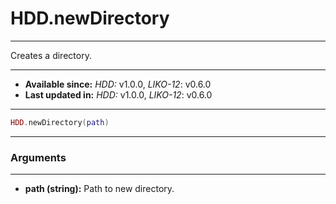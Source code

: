 # HDD.newDirectory
---

Creates a directory.

---

* **Available since:** _HDD:_ v1.0.0, _LIKO-12_: v0.6.0
* **Last updated in:** _HDD:_ v1.0.0, _LIKO-12_: v0.6.0

---

```lua
HDD.newDirectory(path)
```

---
### Arguments
---

* **path (string):** Path to new directory.

